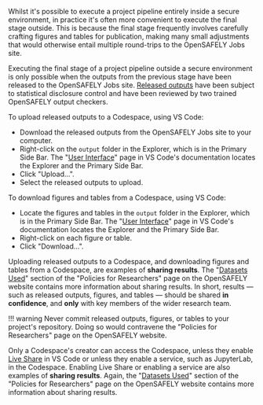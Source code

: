 Whilst it's possible to execute a project pipeline entirely inside a secure environment,
in practice it's often more convenient to execute the final stage outside.
This is because the final stage frequently involves carefully crafting figures and tables for publication,
making many small adjustments that would otherwise entail multiple round-trips to the OpenSAFELY Jobs site.

Executing the final stage of a project pipeline outside a secure environment is only possible when the outputs from the previous stage have been released to the OpenSAFELY Jobs site.
[Released outputs](../../../outputs/index.md) have been subject to statistical disclosure control and have been reviewed by two trained OpenSAFELY output checkers.

To upload released outputs to a Codespace, using VS Code:

* Download the released outputs from the OpenSAFELY Jobs site to your computer.
* Right-click on the `output` folder in the Explorer, which is in the Primary Side Bar.
  The "[User Interface](https://code.visualstudio.com/docs/getstarted/userinterface)" page in VS Code's documentation locates the Explorer and the Primary Side Bar.
* Click "Upload...".
* Select the released outputs to upload.

To download figures and tables from a Codespace, using VS Code:

* Locate the figures and tables in the `output` folder in the Explorer, which is in the Primary Side Bar.
  The "[User Interface](https://code.visualstudio.com/docs/getstarted/userinterface)" page in VS Code's documentation locates the Explorer and the Primary Side Bar.
* Right-click on each figure or table.
* Click "Download...".

Uploading released outputs to a Codespace,
and downloading figures and tables from a Codespace,
are examples of **sharing results**.
The "[Datasets Used](https://www.opensafely.org/policies-for-researchers/#datasets-used)" section
of the "Policies for Researchers" page on the OpenSAFELY website contains more information about sharing results.
In short, results
— such as released outputs, figures, and tables —
should be shared **in confidence**,
and **only** with key members of the wider research team.

!!! warning
    Never commit released outputs, figures, or tables to your project's repository.
    Doing so would contravene the "Policies for Researchers" page on the OpenSAFELY website.

Only a Codespace's creator can access the Codespace,
unless they enable [Live Share](https://code.visualstudio.com/learn/collaboration/live-share) in VS Code or
unless they enable a service, such as JupyterLab, in the Codespace.
Enabling Live Share or enabling a service are also examples of **sharing results**.
Again, the "[Datasets Used](https://www.opensafely.org/policies-for-researchers/#datasets-used)" section
of the "Policies for Researchers" page on the OpenSAFELY website contains more information about sharing results.

